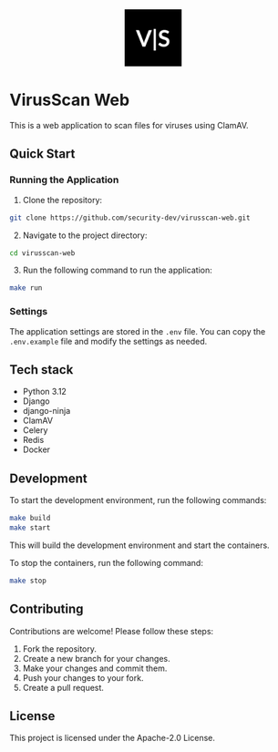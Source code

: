 <div align="center">
<img src="static/img/logo.png" width="100">
</div>

# VirusScan Web

This is a web application to scan files for viruses using ClamAV.

## Quick Start

### Running the Application

1. Clone the repository:

```bash
git clone https://github.com/security-dev/virusscan-web.git
```

2. Navigate to the project directory:

```bash
cd virusscan-web
```

3. Run the following command to run the application:

```bash
make run
```

### Settings

The application settings are stored in the `.env` file. You can copy the `.env.example` file and modify the settings as
needed.

## Tech stack

- Python 3.12
- Django
- django-ninja
- ClamAV
- Celery
- Redis
- Docker

## Development

To start the development environment, run the following commands:

```bash
make build
make start
```

This will build the development environment and start the containers.

To stop the containers, run the following command:

```bash
make stop
```

## Contributing

Contributions are welcome! Please follow these steps:

1. Fork the repository.
2. Create a new branch for your changes.
3. Make your changes and commit them.
4. Push your changes to your fork.
5. Create a pull request.

## License

This project is licensed under the Apache-2.0 License.
